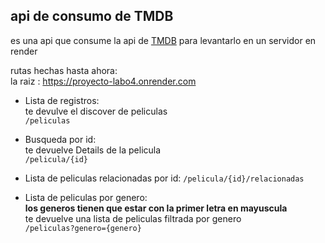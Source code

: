 ## api de consumo de TMDB

es una api que consume la api de [TMDB](https://www.themoviedb.org/) para levantarlo en un servidor en render   

rutas hechas hasta ahora:  
    la raiz : https://proyecto-labo4.onrender.com

- Lista de registros:  
    te devulve el discover de peliculas  
    `/peliculas`  

- Busqueda por id:  
    te devuelve Details de la pelicula  
    `/pelicula/{id}`

 - Lista de peliculas relacionadas por id:
   `/pelicula/{id}/relacionadas`

- Lista de peliculas por genero:  
    **los generos tienen que estar con la primer letra en mayuscula**  
    te devuelve una lista de peliculas filtrada por genero  
    `/peliculas?genero={genero}`

 

